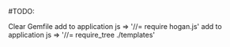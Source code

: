 #TODO:

Clear Gemfile 
add to application js => '//= require hogan.js' 
add to application js => '//= require_tree ./templates'